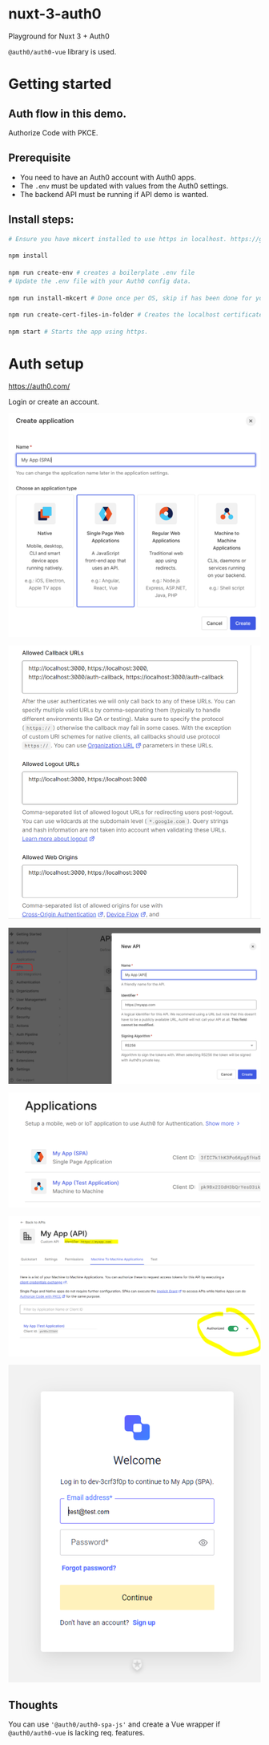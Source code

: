 # nuxt-3-auth0
Playground for Nuxt 3 + Auth0

`@auth0/auth0-vue` library is used.

# Getting started

## Auth flow in this demo.

Authorize Code with PKCE.

## Prerequisite

- You need to have an Auth0 account with Auth0 apps.
- The `.env` must be updated with values from the Auth0 settings.
- The backend API must be running if API demo is wanted.

## Install steps:

```bash
# Ensure you have mkcert installed to use https in localhost. https://github.com/FiloSottile/mkcert

npm install

npm run create-env # creates a boilerplate .env file
# Update the .env file with your Auth0 config data.

npm run install-mkcert # Done once per OS, skip if has been done for your OS.

npm run create-cert-files-in-folder # Creates the localhost certificates.

npm start # Starts the app using https.
```

# Auth setup

https://auth0.com/

Login or create an account.

![Create a new SPA application](./wiki/images/create-app-spa.png)

![url-setup-spa](./wiki/images/url-setup-spa.png)

![new-api.png](./wiki/images/new-api.png)

![applications-updated](./wiki/images/applications-updated.png)

![my-app-authorized](./wiki/images/my-app-authorized.png)

![login](./wiki/images/login.png)


## Thoughts

You can use `'@auth0/auth0-spa-js'` and create a Vue wrapper if `@auth0/auth0-vue` is lacking req. features.
